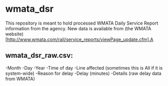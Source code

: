 # wmata_dsr
This repository is meant to hold processed WMATA Daily Service Report information from the agency. New data is available from (the WMATA website)[http://www.wmata.com/rail/service_reports/viewPage_update.cfm].A

## wmata_dsr_raw.csv:
-Month
-Day
-Year
-Time of day
-Line affected (sometimes this is All if it is system-wide)
-Reason for delay
-Delay (minutes)
-Details (raw delay data from WMATA)
